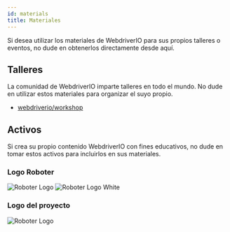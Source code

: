 ```yaml
---
id: materials
title: Materiales
---
```


Si desea utilizar los materiales de WebdriverIO para sus propios talleres o eventos, no dude en obtenerlos directamente desde aquí.

## Talleres

La comunidad de WebdriverIO imparte talleres en todo el mundo. No dude en utilizar estos materiales para organizar el suyo propio.

- [webdriverio/workshop](https://github.com/webdriverio/workshop)

## Activos

Si crea su propio contenido WebdriverIO con fines educativos, no dude en tomar estos activos para incluirlos en sus materiales.

### Logo Roboter

![Roboter Logo](/img/materials/robot.svg "Roboter Logo") ![Roboter Logo White](/img/materials/robot-white.svg "Roboter Logo White")

### Logo del proyecto

![Roboter Logo](/img/materials/logo.svg "Project Logo")
